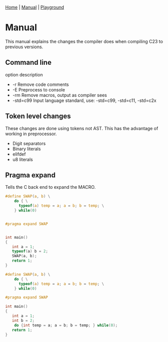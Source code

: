 [Home](home.html) | [Manual](manual.html) | [Playground]([playground.html)

# Manual

This manual explains the changes the compiler does when compiling
C23 to previous versions.

## Command line
option 	description

* -r 	Remove code comments
* -E 	Preprocess to console
* -rm 	Remove macros, output as compiler sees
* -std=c99 	Input language standard, use: -std=c99, -std=c11, -std=c2x

## Token level changes

These changes are done using tokens not AST. This has the advantage
of working in preprocessor.

 * Digit separators
 * Binary literals
 * elifdef
 * u8 literals
 

## Pragma expand

Tells the C back end to expand the MACRO.

```c
#define SWAP(a, b) \
    do { \
      typeof(a) temp = a; a = b; b = temp; \
    } while(0)


#pragma expand SWAP


int main()
{
   int a = 1;
   typeof(a) b = 2;
   SWAP(a, b);
   return 1;
}

```

```c
#define SWAP(a, b) \
    do { \
      typeof(a) temp = a; a = b; b = temp; \
    } while(0)

#pragma expand SWAP

int main()
{
   int a = 1;
   int b = 2;
    do {int temp = a; a = b; b = temp; } while(0);
   return 1;
}
```
